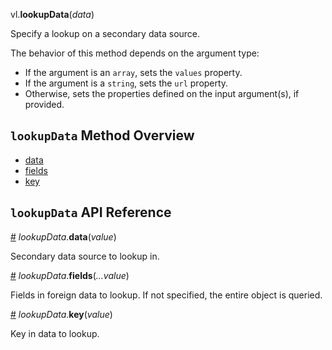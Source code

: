 vl.<b>lookupData</b>(<em>data</em>)

Specify a lookup on a secondary data source.

The behavior of this method depends on the argument type:

- If the argument is an <code>array</code>, sets the <code>values</code> property.
- If the argument is a <code>string</code>, sets the <code>url</code> property.
- Otherwise, sets the properties defined on the input argument(s), if provided.

## <code>lookupData</code> Method Overview

* <a href="#data">data</a>
* <a href="#fields">fields</a>
* <a href="#key">key</a>

## <code>lookupData</code> API Reference

<a id="data" href="#data">#</a>
<em>lookupData</em>.<b>data</b>(<em>value</em>)

Secondary data source to lookup in.

<a id="fields" href="#fields">#</a>
<em>lookupData</em>.<b>fields</b>(<em>...value</em>)

Fields in foreign data to lookup.
If not specified, the entire object is queried.

<a id="key" href="#key">#</a>
<em>lookupData</em>.<b>key</b>(<em>value</em>)

Key in data to lookup.

